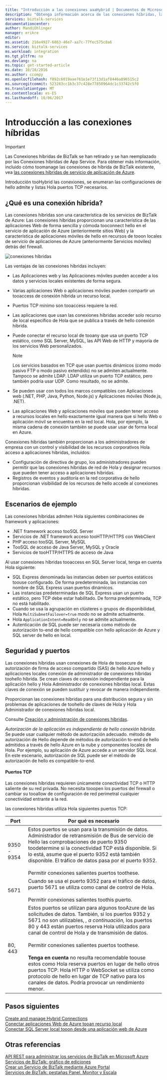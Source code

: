 ```yaml
---
title: "Introducción a las conexiones aaaHybrid | Documentos de Microsoft"
description: "Obtenga información acerca de las conexiones híbridas, la seguridad, los puertos TCP y las configuraciones admitidas. MABS, WABS."
services: biztalk-services
documentationcenter: 
author: MandiOhlinger
manager: erikre
editor: 
ms.assetid: 216e4927-6863-46e7-aa7c-77fec575c8a6
ms.service: biztalk-services
ms.workload: integration
ms.tgt_pltfrm: na
ms.devlang: na
ms.topic: get-started-article
ms.date: 10/18/2016
ms.author: ccompy
ms.openlocfilehash: f092c6019aae761e1e73f13d1af8446a896515c2
ms.sourcegitcommit: 523283cc1b3c37c428e77850964dc1c33742c5f0
ms.translationtype: MT
ms.contentlocale: es-ES
ms.lasthandoff: 10/06/2017
---
```

# <a name="hybrid-connections-overview"></a>Introducción a las conexiones híbridas

> [!IMPORTANT]
> Las Conexiones híbridas de BizTalk se han retirado y se han reemplazado por las Conexiones híbridas de App Service. Para obtener más información, incluido cómo toomanage las conexiones de híbrida de BizTalk existente, vea [las conexiones híbridas de servicio de aplicación de Azure](../app-service/app-service-hybrid-connections.md).

Introducción tooHybrid las conexiones, se enumeran las configuraciones de hello admite y listas Hola puertos TCP necesarios.

## <a name="what-is-a-hybrid-connection"></a>¿Qué es una conexión híbrida?
Las conexiones híbridas son una característica de los servicios de BizTalk de Azure: Las conexiones híbridas proporcionan una característica de las aplicaciones Web de forma sencilla y cómoda tooconnect hello en el servicio de aplicación de Azure (anteriormente sitios Web) y la característica de aplicaciones móviles de hello en recursos de tooon locales de servicio de aplicaciones de Azure (anteriormente Servicios móviles) detrás del firewall.

![conexiones híbridas][HCImage]

Las ventajas de las conexiones híbridas incluyen:

* Las Aplicaciones web y las Aplicaciones móviles pueden acceder a los datos y servicios locales existentes de forma segura.
* Varias aplicaciones Web o aplicaciones móviles pueden compartir un tooaccess de conexión híbrida un recurso local.
* Puertos TCP mínimo son tooaccess requiere la red.
* Las aplicaciones que usan las conexiones híbridas acceder solo recurso de local específico de Hola que se publica a través de hello conexión híbrida.
* Puede conectar el recurso local de tooany que usa un puerto TCP estático, como SQL Server, MySQL, las API Web de HTTP y mayoría de los servicios Web personalizados.
  
  > [!NOTE]
  > Los servicios basados en TCP que usan puertos dinámicos (como modo pasivo FTP o modo pasivo extendido) no se admiten actualmente. Tampoco se admite LDAP. LDAP utiliza un puerto TCP estático, pero también podría usar UDP. Como resultado, no se admite.
  > 
  > 
* Se pueden usar con todos los marcos compatibles con Aplicaciones web (.NET, PHP, Java, Python, Node.js) y Aplicaciones móviles (Node.js, .NET).
* Las aplicaciones Web y aplicaciones móviles que pueden tener acceso a recursos locales en hello exactamente igual manera que si hello Web o aplicación móvil se encuentra en la red local. Hola, por ejemplo, la misma cadena de conexión también se puede usar usar de forma local en Azure.

Conexiones híbridas también proporcionan a los administradores de empresa con un control y visibilidad de los recursos corporativos Hola acceso a aplicaciones híbridas, incluidos:

* Configuración de directiva de grupo, los administradores pueden permitir que las conexiones híbridas de red de Hola y designar recursos que pueden tener acceso a aplicaciones híbridas.
* Registros de eventos y auditoría en la red corporativa de hello proporcionan visibilidad de los recursos de hello accede al conexiones híbridas.

## <a name="example-scenarios"></a>Escenarios de ejemplo
Las conexiones híbridas admiten Hola siguientes combinaciones de framework y aplicaciones:

* .NET framework acceso tooSQL Server
* Servicios de .NET framework acceso tooHTTP/HTTPS con WebClient
* PHP acceso tooSQL Server, MySQL
* TooSQL de acceso de Java Server, MySQL y Oracle
* Servicios de tooHTTP/HTTPS de acceso de Java

Al usar conexiones híbridas tooaccess en SQL Server local, tenga en cuenta Hola siguiente:

* SQL Express denominada las instancias deben ser puertos estáticos toouse configurado. De forma predeterminada, las instancias con nombre de SQL Express usan puertos dinámicos.
* Las instancias predeterminadas de SQL Express usan un puerto estático, pero TCP debe estar habilitado. De forma predeterminada, TCP no está habilitado.
* Cuando se usa la agrupación en clústeres o grupos de disponibilidad, Hola `MultiSubnetFailover=true` modo no se admite actualmente.
* Hola `ApplicationIntent=ReadOnly` no se admite actualmente.
* Autenticación de SQL puede ser necesaria como método de autorización to-end de hello compatible con hello aplicación de Azure y SQL server de hello en local.

## <a name="security-and-ports"></a>Seguridad y puertos
Las conexiones híbridas usan conexiones de Hola de toosecure de autorización de firma de acceso compartido (SAS) de hello Azure hello y aplicaciones locales conexión de administrador de conexiones híbridas toohello híbrida. Se crean claves de conexión independiente para la aplicación hello y Hola Administrador de conexiones híbridas local. Estas claves de conexión se pueden sustituir y revocar de manera independiente.

Proporcionan las conexiones híbridas para una distribución segura y sin problemas de aplicaciones de toohello de claves de Hola y Hola Administrador de conexiones híbridas local.

Consulte [Creación y administración de conexiones híbridas](integration-hybrid-connection-create-manage.md).

*Autorización de la aplicación es independiente de hello conexión híbrida*. Se puede usar cualquier método de autorización adecuado. método de autorización de Hello depende de métodos de autorización to-end de hello admitidos a través de hello Azure en la nube y componentes locales de Hola. Por ejemplo, su aplicación de Azure accede a un servidor SQL local. En este escenario, autorización de SQL puede ser el método de autorización de hello es compatible-to-end.

#### <a name="tcp-ports"></a>Puertos TCP
Las conexiones híbridas requieren únicamente conectividad TCP o HTTP saliente de su red privada. No necesita tooopen los puertos del firewall o cambiar su tooallow de configuración de red perimetral cualquier conectividad entrante a la red.

las conexiones híbridas utiliza Hola siguientes puertos TCP:

| Port | Por qué es necesario |
| --- | --- |
| 9350 - 9354 |Estos puertos se usan para la transmisión de datos. Administrador de retransmisión de Bus de servicio de Hello las comprobaciones de puerto 9350 toodetermine si la conectividad TCP está disponible. Si lo está, asume que el puerto 9352 está también disponible. El tráfico de datos pasa por el puerto 9352. <br/><br/>Permitir conexiones salientes puertos toothese. |
| 5671 |Cuando se usa el puerto 9352 para el tráfico de datos, puerto 5671 se utiliza como canal de control de Hola. <br/><br/>Permitir conexiones salientes toothis puerto. |
| 80, 443 |Estos puertos se utilizan para algunos tooAzure de las solicitudes de datos. También, si los puertos 9352 y 5671 no son utilizables, *, a continuación,* los puertos 80 y 443 están puertos reserva Hola utilizados para canal de control de Hola y de transmisión de datos.<br/><br/>Permitir conexiones salientes puertos toothese. <br/><br/>**Tenga en cuenta** no resulta recomendable toouse estos como Hola reserva puertos en lugar de hello otros puertos TCP. Hola HTTP o WebSocket se utiliza como protocolo de hello en lugar de TCP nativo para los canales de datos. Podría provocar un rendimiento menor. |

## <a name="next-steps"></a>Pasos siguientes
[Create and manage Hybrid Connections](integration-hybrid-connection-create-manage.md)<br/>
[Conectar aplicaciones Web de Azure tooan recurso local](../app-service-web/web-sites-hybrid-connection-get-started.md)<br/>
[Conectar SQL Server local tooon desde una aplicación web de Azure](../app-service-web/web-sites-hybrid-connection-connect-on-premises-sql-server.md)<br/>

## <a name="see-also"></a>Otras referencias
[API REST para administrar los servicios de BizTalk en Microsoft Azure](http://msdn.microsoft.com/library/azure/dn232347.aspx)
[Servicios de BizTalk: gráfico de ediciones](biztalk-editions-feature-chart.md)<br/>
[Crear un Servicio de BizTalk mediante Azure Portal](biztalk-provision-services.md)<br/>
[Servicios de BizTalk: pestañas Panel, Monitor y Escala](biztalk-dashboard-monitor-scale-tabs.md)<br/>

[HCImage]: ./media/integration-hybrid-connection-overview/WABS_HybridConnectionImage.png
[HybridConnectionTab]: ./media/integration-hybrid-connection-overview/WABS_HybridConnectionTab.png
[HCOnPremSetup]: ./media/integration-hybrid-connection-overview/WABS_HybridConnectionOnPremSetup.png
[HCManageConnection]: ./media/integration-hybrid-connection-overview/WABS_HybridConnectionManageConn.png
